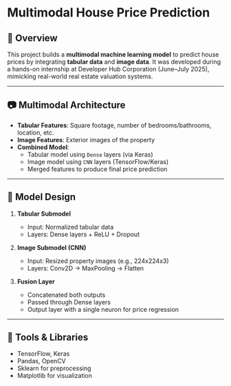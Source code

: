 #  Multimodal House Price Prediction

## 📌 Overview

This project builds a **multimodal machine learning model** to predict house prices by integrating **tabular data** and **image data**. It was developed during a hands-on internship at Developer Hub Corporation (June–July 2025), mimicking real-world real estate valuation systems.

---

## 📷 Multimodal Architecture

- **Tabular Features**: Square footage, number of bedrooms/bathrooms, location, etc.
- **Image Features**: Exterior images of the property
- **Combined Model**:
  - Tabular model using `Dense` layers (via Keras)
  - Image model using `CNN` layers (TensorFlow/Keras)
  - Merged features to produce final price prediction

---

## 🧠 Model Design

1. **Tabular Submodel**
   - Input: Normalized tabular data
   - Layers: Dense layers + ReLU + Dropout

2. **Image Submodel (CNN)**
   - Input: Resized property images (e.g., 224x224x3)
   - Layers: Conv2D → MaxPooling → Flatten

3. **Fusion Layer**
   - Concatenated both outputs
   - Passed through Dense layers
   - Output layer with a single neuron for price regression

---

## 🧰 Tools & Libraries

- TensorFlow, Keras
- Pandas, OpenCV
- Sklearn for preprocessing
- Matplotlib for visualization
